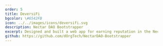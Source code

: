 ```yaml
---
order: 5
title: DeversiFi
bgcolor: \#6542FB
icon: ../../images/icons/deversifi.svg
description: Nectar DAO Bootstrapper
excerpt: Designed and built a web app for earning reputation in the Nectar DAO through ongoing bidding and staking auctions.
github: https://github.com/dOrgTech/NectarDAO-Bootstrapper
---
```

